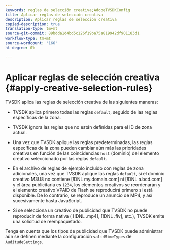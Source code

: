 ```yaml
---
keywords: reglas de selección creativa;AdobeTVSDKConfig
title: Aplicar reglas de selección creativa
description: Aplicar reglas de selección creativa
copied-description: true
translation-type: tm+mt
source-git-commit: 89bdda1d4bd5c126f19ba75a819942df901183d1
workflow-type: tm+mt
source-wordcount: '166'
ht-degree: 0%

---
```



# Aplicar reglas de selección creativa {#apply-creative-selection-rules}

TVSDK aplica las reglas de selección creativa de las siguientes maneras:

* TVSDK aplica primero todas las reglas `default`, seguido de las reglas específicas de la zona.
* TVSDK ignora las reglas que no están definidas para el ID de zona actual.
* Una vez que TVSDK aplique las reglas predeterminadas, las reglas específicas de la zona pueden cambiar aún más las prioridades creativas en función de las coincidencias `host` (dominio) del elemento creativo seleccionado por las reglas `default`.

* En el archivo de reglas de ejemplo incluido con reglas de zona adicionales, una vez que TVSDK aplique las reglas `default`, si el dominio creativo M3U8 no contiene [!DNL my.domain.com] ni [!DNL a.bcd.com] y el área publicitaria es `1234`, los elementos creativos se reordenarán y el elemento creativo VPAID de Flash se reproducirá primero si está disponible. De lo contrario, se reproduce un anuncio de MP4, y así sucesivamente hasta JavaScript.

* Si se selecciona un creativo de publicidad que TVSDK no puede reproducir de forma nativa ( [!DNL .mp4], [!DNL .flv], etc.), TVSDK emite una solicitud de reempaquetado.

Tenga en cuenta que los tipos de publicidad que TVSDK puede administrar aún se definen mediante la configuración `validMimeTypes` de `AuditudeSettings`.

<!-- 

In Android 2.5 API docs, I see a 
<span class="codeph"> setValidMimeTypes</span> but not a 
<span class="codeph"> getValidMimeTypes</span>.

 -->

